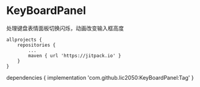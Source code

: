 # KeyBoardPanel
处理键盘表情面板切换闪烁，动画改变输入框高度

	allprojects {
		repositories {
			...
			maven { url 'https://jitpack.io' }
		}
	}
  
  dependencies {
	        implementation 'com.github.lic2050:KeyBoardPanel:Tag'
	}

